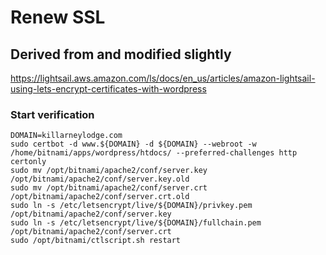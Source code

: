 # Renew SSL

## Derived from and modified slightly
https://lightsail.aws.amazon.com/ls/docs/en_us/articles/amazon-lightsail-using-lets-encrypt-certificates-with-wordpress

### Start verification

```
DOMAIN=killarneylodge.com
sudo certbot -d www.${DOMAIN} -d ${DOMAIN} --webroot -w /home/bitnami/apps/wordpress/htdocs/ --preferred-challenges http certonly
sudo mv /opt/bitnami/apache2/conf/server.key /opt/bitnami/apache2/conf/server.key.old
sudo mv /opt/bitnami/apache2/conf/server.crt /opt/bitnami/apache2/conf/server.crt.old
sudo ln -s /etc/letsencrypt/live/${DOMAIN}/privkey.pem /opt/bitnami/apache2/conf/server.key
sudo ln -s /etc/letsencrypt/live/${DOMAIN}/fullchain.pem /opt/bitnami/apache2/conf/server.crt
sudo /opt/bitnami/ctlscript.sh restart
```